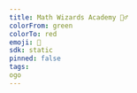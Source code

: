 ```yaml
---
title: Math Wizards Academy 🧙‍♂️
colorFrom: green
colorTo: red
emoji: 🐳
sdk: static
pinned: false
tags:
ogo
---
```



      
